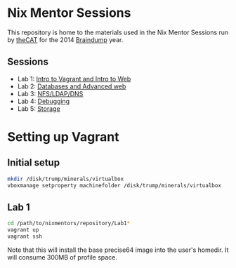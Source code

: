 
<!---
   Copyright 2014 Portland State University

   Licensed under the Apache License, Version 2.0 (the "License");
   you may not use this file except in compliance with the License.
   You may obtain a copy of the License at

       http://www.apache.org/licenses/LICENSE-2.0

   Unless required by applicable law or agreed to in writing, software
   distributed under the License is distributed on an "AS IS" BASIS,
   WITHOUT WARRANTIES OR CONDITIONS OF ANY KIND, either express or implied.
   See the License for the specific language governing permissions and
   limitations under the License.
--->

Nix Mentor Sessions
===================

This repository is home to the materials used in the Nix Mentor Sessions run by [theCAT](http://cat.pdx.edu) for the 2014 [Braindump](http://braindump.cat.pdx.edu) year.


Sessions
--------

* Lab 1: [Intro to Vagrant and Intro to Web](Lab1-Intro-Web-Vagrant/Lab1.md)
* Lab 2: [Databases and Advanced web](Lab2-Databases/Lab2.md)
* Lab 3: [NFS/LDAP/DNS](Lab3-NFS-LDAP-DNS/Lab3.md)
* Lab 4: [Debugging](Lab4-Debugging/Lab4.md)
* Lab 5: [Storage](Lab5-Storage/Lab5.md)

Setting up Vagrant
==================

Initial setup
-------------

```bash
mkdir /disk/trump/minerals/virtualbox
vboxmanage setproperty machinefolder /disk/trump/minerals/virtualbox
```

Lab 1
---------

```bash
cd /path/to/nixmentors/repository/Lab1*
vagrant up
vagrant ssh
```
Note that this will install the base precise64 image into the user's homedir. It will consume 300MB of profile space.
